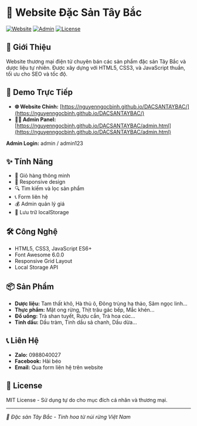 # 🌿 Website Đặc Sản Tây Bắc

[![Website](https://img.shields.io/badge/Website-Live-green)](https://nguyenngocbinh.github.io/DACSANTAYBAC/)
[![Admin](https://img.shields.io/badge/Admin-Panel-blue)](https://nguyenngocbinh.github.io/DACSANTAYBAC/admin.html)
[![License](https://img.shields.io/badge/License-MIT-yellow.svg)](LICENSE)

## 🎯 Giới Thiệu

Website thương mại điện tử chuyên bán các sản phẩm đặc sản Tây Bắc và dược liệu tự nhiên. Được xây dựng với HTML5, CSS3, và JavaScript thuần, tối ưu cho SEO và tốc độ.

## 🚀 Demo Trực Tiếp

- **🌐 Website Chính:** [https://nguyenngocbinh.github.io/DACSANTAYBAC/](https://nguyenngocbinh.github.io/DACSANTAYBAC/)
- **👨‍💼 Admin Panel:** [https://nguyenngocbinh.github.io/DACSANTAYBAC/admin.html](https://nguyenngocbinh.github.io/DACSANTAYBAC/admin.html)

**Admin Login:** admin / admin123

## ✨ Tính Năng
- 🛒 Giỏ hàng thông minh
- 📱 Responsive design
- 🔍 Tìm kiếm và lọc sản phẩm
- 📞 Form liên hệ
- 💰 Admin quản lý giá
- 💾 Lưu trữ localStorage

## 🛠️ Công Nghệ
- HTML5, CSS3, JavaScript ES6+
- Font Awesome 6.0.0
- Responsive Grid Layout
- Local Storage API

## 📦 Sản Phẩm
- **Dược liệu:** Tam thất khô, Hà thủ ô, Đông trùng hạ thảo, Sâm ngọc linh...
- **Thực phẩm:** Mật ong rừng, Thịt trâu gác bếp, Mắc khén...
- **Đồ uống:** Trà shan tuyết, Rượu cần, Trà hoa cúc...
- **Tinh dầu:** Dầu tràm, Tinh dầu sả chanh, Dầu dừa...

## 📞 Liên Hệ
- **Zalo:** 0988040027
- **Facebook:** Hải béo
- **Email:** Qua form liên hệ trên website

## 📄 License
MIT License - Sử dụng tự do cho mục đích cá nhân và thương mại.

---
*🌟 Đặc sản Tây Bắc - Tinh hoa từ núi rừng Việt Nam*
